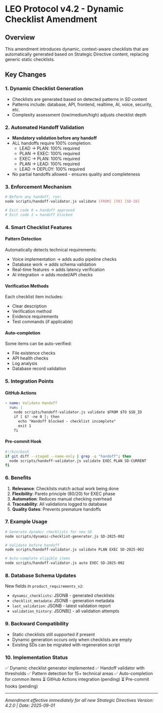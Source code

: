 # LEO Protocol v4.2 - Dynamic Checklist Amendment

## Overview
This amendment introduces dynamic, context-aware checklists that are automatically generated based on Strategic Directive content, replacing generic static checklists.

## Key Changes

### 1. Dynamic Checklist Generation
- Checklists are generated based on detected patterns in SD content
- Patterns include: database, API, frontend, realtime, AI, voice, security, etc.
- Complexity assessment (low/medium/high) adjusts checklist depth

### 2. Automated Handoff Validation
- **Mandatory validation before any handoff**
- ALL handoffs require 100% completion:
  - LEAD → PLAN: 100% required
  - PLAN → EXEC: 100% required  
  - EXEC → PLAN: 100% required
  - PLAN → LEAD: 100% required
  - LEAD → DEPLOY: 100% required
- No partial handoffs allowed - ensures quality and completeness

### 3. Enforcement Mechanism

```bash
# Before any handoff, run:
node scripts/handoff-validator.js validate [FROM] [TO] [SD-ID]

# Exit code 0 = handoff approved
# Exit code 1 = handoff blocked
```

### 4. Smart Checklist Features

#### Pattern Detection
Automatically detects technical requirements:
- Voice implementation → adds audio pipeline checks
- Database work → adds schema validation
- Real-time features → adds latency verification
- AI integration → adds model/API checks

#### Verification Methods
Each checklist item includes:
- Clear description
- Verification method
- Evidence requirements
- Test commands (if applicable)

#### Auto-completion
Some items can be auto-verified:
- File existence checks
- API health checks
- Log analysis
- Database record validation

### 5. Integration Points

#### GitHub Actions
```yaml
- name: Validate Handoff
  run: |
    node scripts/handoff-validator.js validate $FROM $TO $SD_ID
    if [ $? -ne 0 ]; then
      echo "Handoff blocked - checklist incomplete"
      exit 1
    fi
```

#### Pre-commit Hook
```bash
#!/bin/bash
if git diff --staged --name-only | grep -q "handoff"; then
  node scripts/handoff-validator.js validate EXEC PLAN SD-CURRENT
fi
```

### 6. Benefits

1. **Relevance**: Checklists match actual work being done
2. **Flexibility**: Pareto principle (80/20) for EXEC phase
3. **Automation**: Reduces manual checking overhead
4. **Traceability**: All validations logged to database
5. **Quality Gates**: Prevents premature handoffs

### 7. Example Usage

```bash
# Generate dynamic checklists for new SD
node scripts/dynamic-checklist-generator.js SD-2025-002

# Validate before handoff
node scripts/handoff-validator.js validate PLAN EXEC SD-2025-002

# Auto-complete eligible items
node scripts/handoff-validator.js auto EXEC SD-2025-002
```

### 8. Database Schema Updates

New fields in `product_requirements_v2`:
- `dynamic_checklists`: JSONB - generated checklists
- `checklist_metadata`: JSONB - generation metadata
- `last_validation`: JSONB - latest validation report
- `validation_history`: JSONB[] - all validation attempts

### 9. Backward Compatibility

- Static checklists still supported if present
- Dynamic generation occurs only when checklists are empty
- Existing SDs can be migrated with regeneration script

### 10. Implementation Status

✅ Dynamic checklist generator implemented
✅ Handoff validator with thresholds
✅ Pattern detection for 15+ technical areas
✅ Auto-completion for common items
⏳ GitHub Actions integration (pending)
⏳ Pre-commit hooks (pending)

---

*Amendment effective immediately for all new Strategic Directives*
*Version: 4.2.0 | Date: 2025-09-01*